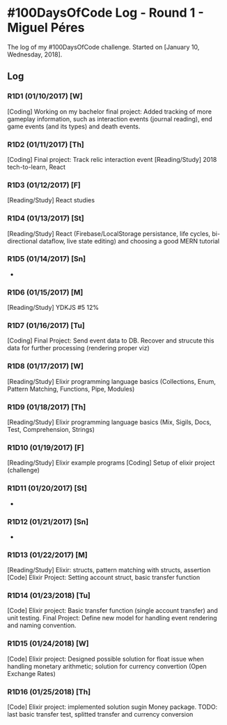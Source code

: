# #100DaysOfCode Log - Round 1 - Miguel Péres

The log of my #100DaysOfCode challenge. Started on [January 10, Wednesday, 2018].

## Log

### R1D1 (01/10/2017) [W]
[Coding] Working on my bachelor final project: Added tracking of more gameplay information, such as interaction events (journal reading), end game events (and its types) and death events.

### R1D2 (01/11/2017) [Th]
[Coding] Final project: Track relic interaction event
[Reading/Study] 2018 tech-to-learn, React

### R1D3 (01/12/2017) [F]
[Reading/Study] React studies

### R1D4 (01/13/2017) [St]
[Reading/Study] React (Firebase/LocalStorage persistance, life cycles, bi-directional dataflow, live state editing) and choosing a good MERN tutorial

### R1D5 (01/14/2017) [Sn]
-

### R1D6 (01/15/2017) [M]
[Reading/Study] YDKJS #5 12% 

### R1D7 (01/16/2017) [Tu]
[Coding] Final Project: Send event data to DB. Recover and strucute this data for further processing (rendering proper viz)

### R1D8 (01/17/2017) [W]
[Reading/Study] Elixir programming language basics (Collections, Enum, Pattern Matching, Functions, Pipe, Modules)

### R1D9 (01/18/2017) [Th]
[Reading/Study] Elixir programming language basics (Mix, Sigils, Docs, Test, Comprehension, Strings)

### R1D10 (01/19/2017) [F]
[Reading/Study] Elixir example programs
[Coding] Setup of elixir project (challenge)

### R1D11 (01/20/2017) [St]
-

### R1D12 (01/21/2017) [Sn]
-

### R1D13 (01/22/2017) [M]
[Reading/Study] Elixir: structs, pattern matching with structs, assertion
[Code] Elixir Project: Setting account struct, basic transfer function

### R1D14 (01/23/2018) [Tu]
[Code]
Elixir project: Basic transfer function (single account transfer) and unit testing.
Final Project: Define new model for handling event rendering and naming convention.

### R1D15 (01/24/2018) [W]
[Code] Elixir project: Designed possible solution for float issue when handling monetary arithmetic; solution for currency convertion (Open Exchange Rates)

### R1D16 (01/25/2018) [Th]
[Code] Elixir project: implemented solution sugin Money package. TODO: last basic transfer test, splitted transfer and currency conversion